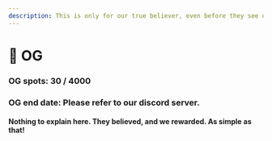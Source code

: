 ```yaml
---
description: This is only for our true believer, even before they see our work.
---
```


# 💟 OG

### OG spots: 30 / 4000

### OG end date: Please refer to our discord server.



#### Nothing to explain here. They believed, and we rewarded. As simple as that!
